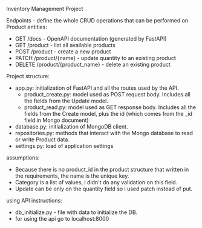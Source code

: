 Inventory Management Project

Endpoints - define the whole CRUD operations that can be performed on Product entities:

- GET /docs - OpenAPI documentation (generated by FastAPI)
- GET /product - list all available products
- POST /product - create a new product
- PATCH /product/{name} - update quantity to an existing product
- DELETE /product/{product_name} - delete an existing product

Project structure:
* app.py: initialization of FastAPI and all the routes used by the API. 
    - product_create.py: model used as POST request body. Includes all the fields from the Update model.
    - product_read.py: model used as GET response body. Includes all the fields from the Create model, plus the id (which comes from the _id field in Mongo document) 
* database.py: initialization of MongoDB client. 
* repositories.py: methods that interact with the Mongo database to read or write Product data. 
* settings.py: load of application settings

assumptions:
* Because there is no product_id in the product structure that written in the requirements, the name is the unique key.
* Category is a list of values, i didn't do any validation on this field.
* Update can be only on the quantity field so i used patch instead of put.

using API instructions:
* db_initialize.py - file with data to initialize the DB.
* for using the api go to localhost:8000

